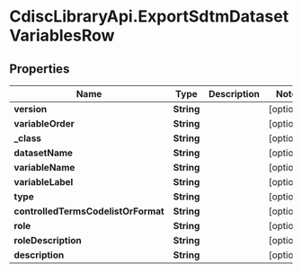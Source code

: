 # CdiscLibraryApi.ExportSdtmDatasetVariablesRow

## Properties

Name | Type | Description | Notes
------------ | ------------- | ------------- | -------------
**version** | **String** |  | [optional] 
**variableOrder** | **String** |  | [optional] 
**_class** | **String** |  | [optional] 
**datasetName** | **String** |  | [optional] 
**variableName** | **String** |  | [optional] 
**variableLabel** | **String** |  | [optional] 
**type** | **String** |  | [optional] 
**controlledTermsCodelistOrFormat** | **String** |  | [optional] 
**role** | **String** |  | [optional] 
**roleDescription** | **String** |  | [optional] 
**description** | **String** |  | [optional] 


